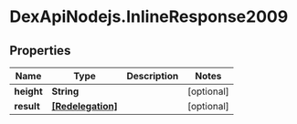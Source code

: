 # DexApiNodejs.InlineResponse2009

## Properties

Name | Type | Description | Notes
------------ | ------------- | ------------- | -------------
**height** | **String** |  | [optional] 
**result** | [**[Redelegation]**](Redelegation.md) |  | [optional] 



